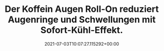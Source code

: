 ---
date: '2021-07-03T10:07:27.115292+00:00'
found_at: '2014-12-17'
found_url: http://www.garnier.de/gesicht/gesichtspflege-marken/gesichtspflege-produkte/hauterstrahler/koffein-augen-roll-on
title: Der Koffein Augen Roll-On reduziert Augenringe und Schwellungen mit Sofort-Kühl-Effekt.
---